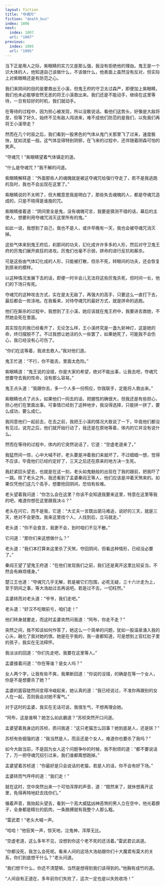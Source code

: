 ```yaml
---
layout: fiction
title: "夺魂咒"
fiction: "death_bus"
index: 1006
next:
  index: 1007
  url: "1007"
previous:
  index: 1005
  url: "1005"
---
```

当下正是用人之际，紫眼睛的实力又是那么强，我没有拒绝他的理由。鬼王是一个识大体的人，他知道自己该做什么，不该做什么，他表面上虽然没有反对，但实际上对紫眼睛还是有防范之心。

我们来阴间的目的是要救出王小溪，但鬼王府的守卫太过森严，即便加上紫眼睛，我们也未必能够安然无恙的将王小溪救出来。我们还是不能动手，继续在这里等待，一旦有较好的时机，我们就动手。

在等待的过程中，因为担心被发现，所以没敢说话。看他们这势头，好像是大敌将至，但等了好久，始终不见有敌人闯进来，难不成他们防范的是我们，以免我们再将王小溪带走？

然而在几个时辰之后，我们看到一股黑色的气体从鬼门关那里飞了过来，速度极快，犹如流星一般。这气体显得特别阴邪，在飞来的过程中，还伴随着阴森可怕的笑声。

“夺魂咒！”紫眼睛望着气体镇定的道。

“什么是夺魂咒？”我不解的问道。

紫眼睛解释道：“外面那些人的魂魄就是被这夺魂咒给强行夺走了，若不是我逃跑的及时，我也不会出现在这里了。”

紫眼睛说的不太明了，但大概意思我是明白了，那些失去魂魄的人，都是夺魂咒造成的，只是不晓得是谁施的咒。

紫眼睛接着道：“阴间里全是鬼，没有魂魄可言，我要是猜测不错的话，幕后的主使人，想要利用夺魂咒消灭这里所有的鬼。”

如此一说，我想到了自己，我也不是人，或许早晚有一天，我也会被夺魂咒消灭掉。

这些气体来到鬼王府后，刹那间的功夫，幻化成许许多多的人形，然后对守卫鬼王府的厉鬼们展开疯狂的进攻。厉鬼们也毫不示弱，拼命的进行反抗和厮杀。

可是这些由气体幻化成的人形，只能被打散，但杀不死，转眼间的功夫，还会恢复到原来的模样。

以这种情况发展下去的话，即便一时半会儿无法将这些厉鬼杀死，但时间一长，他们的下场只有死。

夺魂咒的这种攻击方式，实在是太无敌了，再强大的高手，只要这么一直打下去，最后都会一败涂地。在我看来，对待夺魂咒的最好方式，就是拼命的逃跑。

他们在厮杀的过程中，我想到了王小溪，她应该就在鬼王府中，我要进去救她，不然她会死在里面。

其实现在的我已经看开了，无论怎么样，王小溪终究是一盏九斩神灯，这是她的命，终归摆脱不了。不过我想让她活的久一些罢了，如果她死了，可能我不会伤心，我已经没有心可伤了。

“你们在这等着，我进去救人。”我对他们道。

鬼王忙道：“不行，你不能去，里面太危险。”

紫眼睛道：“鬼王说的没错，你是大家的希望，绝对不能出事，让我去吧，夺魂咒想要夺去我的性命，没有那么容易。”

鬼王点头道：“我跟你去，多一个人多一份照应，你我联手，定能将人救出来。”

紫眼睛也点了点头，如果他们一同去的话，把握性的确很大，但我还是有些担心，担心他们在里面出事。可事情已经到了这种地步，我没得选择，只能拼一拼了，要么成功，要么成仁。

我同意他们一起前去，在去之前，我把王小溪的情况大致说了一下，毕竟他们都没有见过。说完之后，他们就开始行动了，我还是在原地等着，体内的它并没有说什么。

然而在等待的过程中，体内的它突然说话了，它道：“空虚老道来了。”

我猛然间一惊，心中大喊不好，老头要是冲着我们来就坏了。不过细细一想，觉得不应该，毕竟他们已经约定好了，三天之后还在原来的地方决一生死。

我赶紧回头望去，也就是在这一刻，老头如鬼魅般的出现在了我的跟前，把我吓了一跳。除了老头之外，我还看到了孟婆秦阎王等人，他们应该是冲着天煞来的。如果仅凭他们这几个高手，想要抢回阴间，恐怕有些难。

老头望着我问道：“你怎么会在这里？你该不会知道我要来这里，特意在这里等我的吧，难道你想在这里跟我决斗？”

老头在问它，而不是我，它道：“大丈夫一言既出驷马难追，说好的三天，就是三天，绝对不会更改。我来这里找个人，人找到后，立马就走。”

老头道：“你不会食言，我更不会，到时咱们不见不散。”

它问道：“那你们来这想做什么？”

老头道：“我们本打算来这里杀了天煞，夺回阴间，但看这种情形，已经没必要了。”

秦阎王望了望鬼王府道：“在他们发现我们之前，我们还是离开这里比较妥当，不然会有麻烦缠身。”

楚江王也道：“夺魂咒几乎无解，若是被它们包围，必死无疑，三十六计走为上，至于阴间之事，等大浩劫过去再说吧。若是过不去，一切枉然。”

孟婆转而对老头道：“爷爷，我们走吧。”

老头道：“好汉不吃眼前亏，咱们走！”

他们转身就要走，而这时孟婆突然问我道：“阿布，你走不走？”

突然之间，我不知该如何作答了，她这么一个简单的问题，犹如一股温泉涌入我的心头，融化了我对她的恨。她是在乎我的，我一直都知道，可是想到上官红肚子里的孩子，我实在无法释怀。

我淡淡的回道：“你们先走吧，我要在这里等人。”

孟婆接着问道：“你在等谁？是女人吗？”

女人两个字，让我有些不爽，我果断回道：“你说的没错，的确是在等一个女人，你是不是想要杀了她？”

孟婆的面容陡然间变得冷峻起来，她认真的道：“我已经说过，不准你再跟别的女人在一起，否则我会对她不客气。”

对于这时的孟婆，我实在无话可说，我很生气，不想再理会她。

“阿布，这是谁啊？她怎么如此霸道？”苏桢突然开口问道。

孟婆望着我身边的苏桢，质问我道：“这只老猫怎么回事？她到底是人，还是妖？”

苏桢有些倔强的道：“我当然是人，而且还是个女人，难道你也要杀了我吗？”

如今大敌当前，不是因为女人这个问题争吵的时候，我不耐烦的道：“都不要说话了，万一把夺魂咒招引过来，我们谁都甭想跑掉。”

孟婆望着苏桢道：“你最好是只会说话的老猫，若是人的话，你不会有好下场。”

孟婆转而气呼呼的道：“我们走！”

就在这时，空中突然出来一个可怕浑厚的声音，道：“既然来了，就休想离开这里，免得再特地赶去找你们。”

循着声音，我抬起头望去，看到一个高大威猛凶神恶煞的男人立在空中，他光着膀子，全身都是精壮的肌肉，一条胳膊就有我整个人那么粗。

“雷武君！”老头大喊一声。

“哈哈！”他狂笑一声，惊天地，泣鬼神，浑厚无比。

“空虚老道，这么多年不见，没想到你这个老不死的还活着。”雷武君讥讽道。

“你都没死，我怎么会死呢。看来人间的这场大浩劫跟你们十大魔君有莫大的关系，你们到底想干什么？”老头问道。

“我们想干什么，你还不清楚嘛，当然是想得到我们该得到的。”他胸有成竹的道。

“人间自有正道在，多年前你们失败了，这次一定也是以失败收场！”